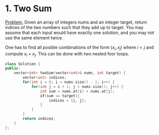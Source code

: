 # 1. Two Sum

[Problem.](https://leetcode.com/problems/two-sum/description/) Given an array of integers nums and an integer target, return indices of the two numbers such that they add up to target.
You may assume that each input would have exactly one solution, and you may not use the same element twice.


One has to find all posible combinations of the form $(x_i, x_j)$ where $i < j$ and compute $x_i + x_j$. This can be done with two nested foor loops.

```c++
class Solution {
public:
    vector<int> twoSum(vector<int>& nums, int target) {
        vector<int> indices;
        for(int i = 0; i < nums.size() - 1; i++) {
            for(int j = i + 1; j < nums.size(); j++) {
                int sum = nums.at(i) + nums.at(j);
                if(sum == target){
                    indices = {i, j};
                }
            }
        }
        return indices;
    }
};
```
